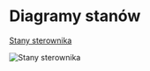 # Diagramy stanów

[Stany sterownika](https://www.draw.io/?lightbox=1&highlight=0000ff&edit=_blank&layers=1&nav=1&title=stan_sterownika.xml#Uhttps%3A%2F%2Fraw.githubusercontent.com%2FGrosQuildu%2Fuml_aimo%2Fmaster%2Fdiagramy%2Fstanow%2Fstan_sterownika.xml)

![Stany sterownika](https://github.com/GrosQuildu/uml_aimo/blob/master/diagramy/stanow/stan_sterownika.png)


